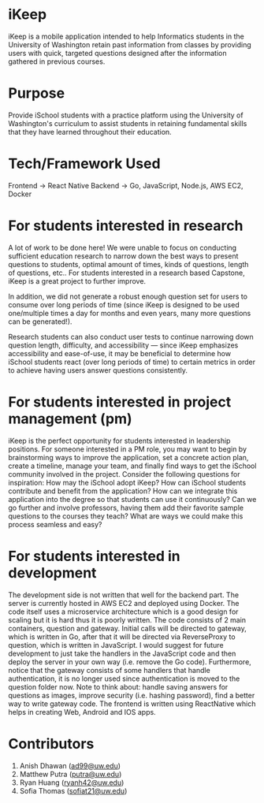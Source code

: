 # iKeep

iKeep is a mobile application intended to help Informatics students in the University of Washington retain past information from classes by providing users with quick, targeted questions designed after the information gathered in previous courses.

# Purpose

Provide iSchool students with a practice platform using the University of Washington's curriculum to assist students in retaining fundamental skills that they have learned throughout their education.

# Tech/Framework Used

Frontend -> React Native
Backend -> Go, JavaScript, Node.js, AWS EC2, Docker

# For students interested in research

A lot of work to be done here! We were unable to focus on conducting sufficient education research to narrow down the best ways to present questions to students, optimal amount of times, kinds of questions, length of questions, etc.. For students interested in a research based Capstone, iKeep is a great project to further improve.

In addition, we did not generate a robust enough question set for users to consume over long periods of time (since iKeep is designed to be used one/multiple times a day for months and even years, many more questions can be generated!).

Research students can also conduct user tests to continue narrowing down question length, difficulty, and accessibility — since iKeep emphasizes accessibility and ease-of-use, it may be beneficial to determine how iSchool students react (over long periods of time) to certain metrics in order to achieve having users answer questions consistently.

# For students interested in project management (pm)

iKeep is the perfect opportunity for students interested in leadership positions. For someone interested in a PM role, you may want to begin by brainstorming ways to improve the application, set a concrete action plan, create a timeline, manage your team, and finally find ways to get the iSchool community involved in the project. Consider the following questions for inspiration: How may the iSchool adopt iKeep? How can iSchool students contribute and benefit from the application? How can we integrate this application into the degree so that students can use it continuously? Can we go further and involve professors, having them add their favorite sample questions to the courses they teach? What are ways we could make this process seamless and easy?

# For students interested in development

The development side is not written that well for the backend part. The server is currently hosted in AWS EC2 and deployed using Docker. The code itself uses a microservice architecture which is a good design for scaling but it is hard thus it is poorly written. The code consists of 2 main containers, question and gateway. Initial calls will be directed to gateway, which is written in Go, after that it will be directed via ReverseProxy to question, which is written in JavaScript. I would suggest for future development to just take the handlers in the JavaScript code and then deploy the server in your own way (i.e. remove the Go code). Furthermore, notice that the gateway consists of some handlers that handle authentication, it is no longer used since authentication is moved to the question folder now. Note to think about: handle saving answers for questions as images, improve security (i.e. hashing password), find a better way to write gateway code. The frontend is written using ReactNative which helps in creating Web, Android and IOS apps.

# Contributors
1. Anish Dhawan (ad99@uw.edu)
2. Matthew Putra (putra@uw.edu)
3. Ryan Huang (ryanh42@uw.edu)
4. Sofia Thomas (sofiat21@uw.edu)
